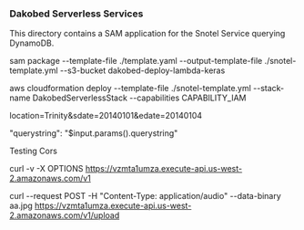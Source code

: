 ### Dakobed Serverless Services

This directory contains a SAM application for the Snotel Service querying DynamoDB.

sam package --template-file ./template.yaml --output-template-file ./snotel-template.yml --s3-bucket dakobed-deploy-lambda-keras

aws cloudformation deploy --template-file ./snotel-template.yml  --stack-name DakobedServerlessStack --capabilities CAPABILITY_IAM

location=Trinity&sdate=20140101&edate=20140104


"querystring": "$input.params().querystring"




Testing Cors

curl -v -X OPTIONS https://vzmta1umza.execute-api.us-west-2.amazonaws.com/v1

curl --request POST  -H "Content-Type: application/audio" --data-binary aa.jpg https://vzmta1umza.execute-api.us-west-2.amazonaws.com/v1/upload